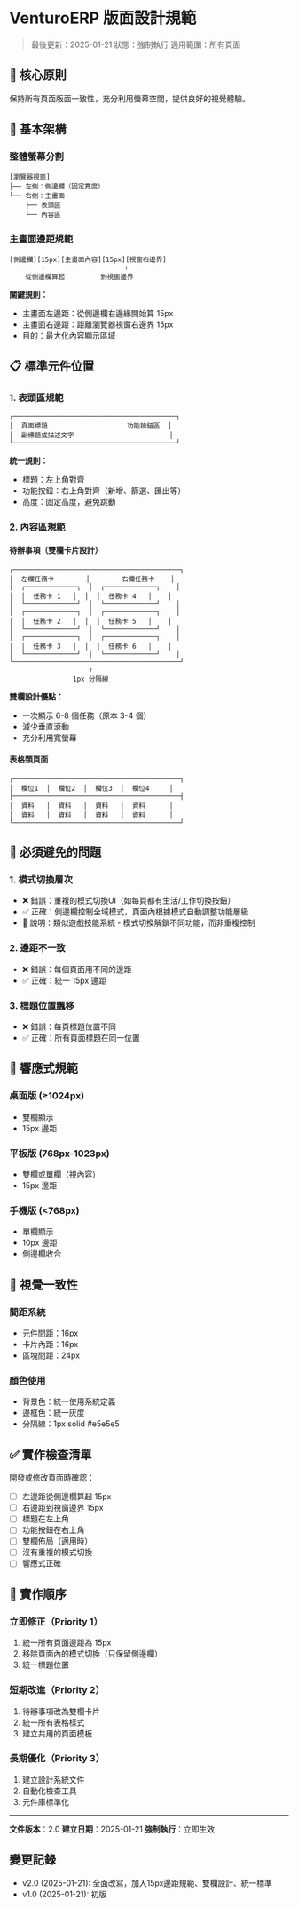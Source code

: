 # VenturoERP 版面設計規範

> 最後更新：2025-01-21
> 狀態：強制執行
> 適用範圍：所有頁面

## 🎯 核心原則

保持所有頁面版面一致性，充分利用螢幕空間，提供良好的視覺體驗。

## 📐 基本架構

### 整體螢幕分割
```
[瀏覽器視窗]
├── 左側：側邊欄（固定寬度）
└── 右側：主畫面
    ├── 表頭區
    └── 內容區
```

### 主畫面邊距規範
```
[側邊欄][15px][主畫面內容][15px][視窗右邊界]
        ↑                    ↑
    從側邊欄算起         到視窗邊界
```

**關鍵規則：**
- 主畫面左邊距：從側邊欄右邊緣開始算 15px
- 主畫面右邊距：距離瀏覽器視窗右邊界 15px
- 目的：最大化內容顯示區域

## 📋 標準元件位置

### 1. 表頭區規範
```
┌─────────────────────────────────────────┐
│  頁面標題                    功能按鈕區  │
│  副標題或描述文字                        │
└─────────────────────────────────────────┘
```

**統一規則：**
- 標題：左上角對齊
- 功能按鈕：右上角對齊（新增、篩選、匯出等）
- 高度：固定高度，避免跳動

### 2. 內容區規範

#### 待辦事項（雙欄卡片設計）
```
┌──────────────────────────────────────────┐
│  左欄任務卡        │        右欄任務卡    │
│  ┌─────────────┐  │  ┌─────────────┐    │
│  │  任務卡 1   │  │  │  任務卡 4   │    │
│  └─────────────┘  │  └─────────────┘    │
│  ┌─────────────┐  │  ┌─────────────┐    │
│  │  任務卡 2   │  │  │  任務卡 5   │    │
│  └─────────────┘  │  └─────────────┘    │
│  ┌─────────────┐  │  ┌─────────────┐    │
│  │  任務卡 3   │  │  │  任務卡 6   │    │
│  └─────────────┘  │  └─────────────┘    │
└──────────────────────────────────────────┘
                    ↑
                1px 分隔線
```

**雙欄設計優點：**
- 一次顯示 6-8 個任務（原本 3-4 個）
- 減少垂直滾動
- 充分利用寬螢幕

#### 表格類頁面
```
┌──────────────────────────────────────────┐
│  欄位1  │  欄位2  │  欄位3  │  欄位4     │
├──────────────────────────────────────────┤
│  資料   │  資料   │  資料   │  資料      │
│  資料   │  資料   │  資料   │  資料      │
└──────────────────────────────────────────┘
```

## 🚫 必須避免的問題

### 1. 模式切換層次
- ❌ 錯誤：重複的模式切換UI（如每頁都有生活/工作切換按鈕）
- ✅ 正確：側邊欄控制全域模式，頁面內根據模式自動調整功能層級
- 📝 說明：類似遊戲技能系統 - 模式切換解鎖不同功能，而非重複控制

### 2. 邊距不一致
- ❌ 錯誤：每個頁面用不同的邊距
- ✅ 正確：統一 15px 邊距

### 3. 標題位置飄移
- ❌ 錯誤：每頁標題位置不同
- ✅ 正確：所有頁面標題在同一位置

## 📱 響應式規範

### 桌面版 (≥1024px)
- 雙欄顯示
- 15px 邊距

### 平板版 (768px-1023px)
- 雙欄或單欄（視內容）
- 15px 邊距

### 手機版 (<768px)
- 單欄顯示
- 10px 邊距
- 側邊欄收合

## 🎨 視覺一致性

### 間距系統
- 元件間距：16px
- 卡片內距：16px
- 區塊間距：24px

### 顏色使用
- 背景色：統一使用系統定義
- 邊框色：統一灰度
- 分隔線：1px solid #e5e5e5

## ✅ 實作檢查清單

開發或修改頁面時確認：
- [ ] 左邊距從側邊欄算起 15px
- [ ] 右邊距到視窗邊界 15px
- [ ] 標題在左上角
- [ ] 功能按鈕在右上角
- [ ] 雙欄佈局（適用時）
- [ ] 沒有重複的模式切換
- [ ] 響應式正確

## 📝 實作順序

### 立即修正（Priority 1）
1. 統一所有頁面邊距為 15px
2. 移除頁面內的模式切換（只保留側邊欄）
3. 統一標題位置

### 短期改進（Priority 2）
1. 待辦事項改為雙欄卡片
2. 統一所有表格樣式
3. 建立共用的頁面模板

### 長期優化（Priority 3）
1. 建立設計系統文件
2. 自動化檢查工具
3. 元件庫標準化

---

**文件版本**：2.0
**建立日期**：2025-01-21
**強制執行**：立即生效

## 變更記錄
- v2.0 (2025-01-21): 全面改寫，加入15px邊距規範、雙欄設計、統一標準
- v1.0 (2025-01-21): 初版